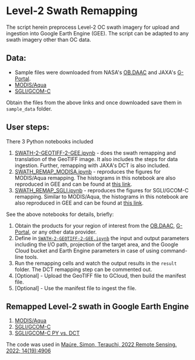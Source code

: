 # Level-2 Swath Remapping

The script herein preprocess Level-2 OC swath imagery for upload and ingestion into Google Earth Engine (GEE).
The script can be adapted to any swath imagery other than OC data. 

## Data: 
- Sample files were downloaded from NASA's [OB.DAAC](https://oceancolor.gsfc.nasa.gov/) and JAXA's [G-Portal](https://gportal.jaxa.jp/gpr/).
- [MODIS/Aqua](https://oceandata.sci.gsfc.nasa.gov/ob/getfile/A2022125035500.L2_LAC_OC.nc)
- [SGLI/GCOM-C](https://gportal.jaxa.jp/download/standard/GCOM-C/GCOM-C.SGLI/L2.OCEAN.IWPR/3/2022/05/03/GC1SG1_202205030152F05810_L2SG_IWPRQ_3000.h5)

Obtain the files from the above links and once downloaded save them in `sample_data` folder.

## User steps:
There 3 Python notebooks included
1. [SWATH-2-GEOTIFF-2-GEE.ipynb](https://github.com/npec/ee-oc-data-ingestion/blob/main/SWATH-2-GEOTIFF-2-GEE.ipynb) - does the swath remapping and translation of the GeoTIFF image. It also includes the steps for data ingestion. Further, remapping with JAXA's DCT is also included.
2. [SWATH_REMAP_MODISA.ipynb](https://github.com/npec/ee-oc-data-ingestion/blob/main/SWATH_REMAP_MODISA.ipynb) - reproduces the figures for MODIS/Aqua remapping. The histograms in this notebook are also reproduced in GEE and can be found at [this link]().
3. [SWATH_REMAP_SGLI.ipynb](https://github.com/npec/ee-oc-data-ingestion/blob/main/SWATH_REMAP_SGLI.ipynb) - reproduces the figures for SGLI/GCOM-C remapping. Similar to MODIS/Aqua, the histograms in this notebook are also reproduced in GEE and can be found at [this link]().

See the above notebooks for details, briefly:
1. Obtain the products for your region of interest from the [OB.DAAC](https://oceancolor.gsfc.nasa.gov/), [G-Portal](https://gportal.jaxa.jp/gpr/), or any other data provider. 
2. Define in [`SWATH-2-GEOTIFF-2-GEE.ipynb`](https://github.com/npec/ee-oc-data-ingestion/blob/main/SWATH-2-GEOTIFF-2-GEE.ipynb) the input and output parameters including the I/O path, projection of the target area, and the Google Cloud bucket and Earth Engine parameters in case of using command-line tools.
3. Run the remapping cells and watch the output results in the `result` folder. The DCT remapping step can be commented out.
4. [Optional] - Upload the GeoTIFF file to GCloud, then build the manifest file.
5. [Optional] - Use the manifest file to ingest the file.

## Remapped Level-2 swath in Google Earth Engine
1. [MODIS/Aqua](https://ermaure.users.earthengine.app/view/swath-reprojection-modisa) 
2. [SGLI/GCOM-C](https://ermaure.users.earthengine.app/view/swath-reprojection-sgli)
3. [SGLI/GCOM-C PY vs. DCT](https://ermaure.users.earthengine.app/view/py-vs-dct)

The code was used in [Maúre, Simon, Terauchi, 2022 Remote Sensing. 2022; 14(19):4906](https://doi.org/10.3390/rs14194906)



